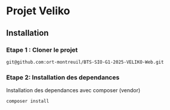 # Projet Veliko

## Installation
### Etape 1 : Cloner le projet

```bash
git@github.com:ort-montreuil/BTS-SIO-G1-2025-VELIKO-Web.git
```

### Etape 2: Installation des dependances

Installation des dependances avec composer (vendor)
```
composer install
```
